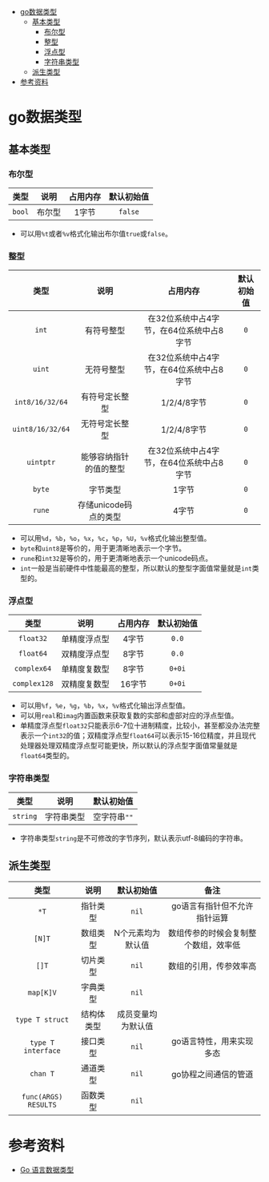 - [go数据类型](#go数据类型)
  - [基本类型](#基本类型)
    - [布尔型](#布尔型)
    - [整型](#整型)
    - [浮点型](#浮点型)
    - [字符串类型](#字符串类型)
  - [派生类型](#派生类型)
- [参考资料](#参考资料)

# go数据类型

## 基本类型

### 布尔型

|  类型  |  说明  | 占用内存 | 默认初始值 |
| :----: | :----: | :------: | :--------: |
| `bool` | 布尔型 |  1字节   |  `false`   |

- 可以用`%t`或者`%v`格式化输出布尔值`true`或`false`。

### 整型

|       类型       |          说明          |                 占用内存                 | 默认初始值 |
| :--------------: | :--------------------: | :--------------------------------------: | :--------: |
|      `int`       |       有符号整型       | 在32位系统中占4字节，在64位系统中占8字节 |    `0`     |
|      `uint`      |       无符号整型       | 在32位系统中占4字节，在64位系统中占8字节 |    `0`     |
| `int8/16/32/64`  |     有符号定长整型     |               1/2/4/8字节                |    `0`     |
| `uint8/16/32/64` |     无符号定长整型     |               1/2/4/8字节                |    `0`     |
|    `uintptr`     | 能够容纳指针的值的整型 | 在32位系统中占4字节，在64位系统中占8字节 |    `0`     |
|      `byte`      |        字节类型        |                  1字节                   |    `0`     |
|      `rune`      | 存储unicode码点的类型  |                  4字节                   |    `0`     |

- 可以用`%d`，`%b`，`%o`，`%x`，`%c`，`%p`，`%U`，`%v`格式化输出整型值。
- `byte`和`uint8`是等价的，用于更清晰地表示一个字节。
- `rune`和`int32`是等价的，用于更清晰地表示一个unicode码点。
- `int`一般是当前硬件中性能最高的整型，所以默认的整型字面值常量就是`int`类型的。

### 浮点型

|     类型     |     说明     | 占用内存 | 默认初始值 |
| :----------: | :----------: | :------: | :--------: |
|  `float32`   | 单精度浮点型 |  4字节   |   `0.0`    |
|  `float64`   | 双精度浮点型 |  8字节   |   `0.0`    |
| `complex64`  | 单精度复数型 |  8字节   |   `0+0i`   |
| `complex128` | 双精度复数型 |  16字节  |   `0+0i`   |

- 可以用`%f`，`%e`，`%g`，`%b`，`%x`，`%v`格式化输出浮点型值。
- 可以用`real`和`imag`内置函数来获取复数的实部和虚部对应的浮点型值。
- 单精度浮点型`float32`只能表示6-7位十进制精度，比较小，甚至都没办法完整表示一个`int32`的值；双精度浮点型`float64`可以表示15-16位精度，并且现代处理器处理双精度浮点型可能更快，所以默认的浮点型字面值常量就是`float64`类型的。

### 字符串类型

|   类型   |    说明    |  默认初始值  |
| :------: | :--------: | :----------: |
| `string` | 字符串类型 | 空字符串`""` |

- 字符串类型`string`是不可修改的字节序列，默认表示utf-8编码的字符串。

## 派生类型

|         类型         |    说明    |     默认初始值     |                 备注                 |
| :------------------: | :--------: | :----------------: | :----------------------------------: |
|         `*T`         |  指针类型  |       `nil`        |     go语言有指针但不允许指针运算     |
|        `[N]T`        |  数组类型  | N个元素均为默认值  | 数组传参的时候会复制整个数组，效率低 |
|        `[]T`         |  切片类型  |       `nil`        |        数组的引用，传参效率高        |
|      `map[K]V`       |  字典类型  |       `nil`        |                                      |
|   `type T struct`    | 结构体类型 | 成员变量均为默认值 |                                      |
|  `type T interface`  |  接口类型  |       `nil`        |       go语言特性，用来实现多态       |
|       `chan T`       |  通道类型  |       `nil`        |         go协程之间通信的管道         |
| `func(ARGS) RESULTS` |  函数类型  |       `nil`        |                                      |

# 参考资料

- [Go 语言数据类型](https://www.runoob.com/go/go-data-types.html)
